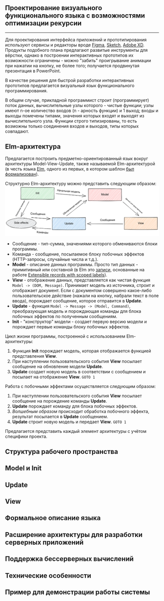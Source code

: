 ## Проектирование визуального функционального языка с возможностями оптимизации рекурсии
-------
Для проектирования интерфейса приложений и прототипирования используют сервисы и редакторы вроде [Figma](https://figma.com), [Sketch](https://www.sketch.com/), [Adobe XD](https://www.adobe.com/products/xd.html). Продукты подобного плана предлагают развитые инструменты для вёрстки, однако в построении интерактивных прототипов их возможности ограничены - можно "забить" проигрывание анимации при нажатии на кнопку, не более того; получается продвинутая презентация в PowerPoint.

В качестве решения для быстрой разработки интерактивных прототипов предлагается визуальный язык функционального программирования. 

В общем случае, прикладной программист строит (программирует) поток данных, вычислительные узлы которого - чистые функции; узлы имеют n-ое количество входов (n - арность функции) и 1 выход; входы и выходы помечены типами, значения которых входят и выходят из вычислительного узла. Функции строго типизированы, то есть возможны только соединения входов и выходов, типы которых совпадают.

## Elm-архитектура

Предлагается построить предметно-ориентированный язык вокруг архитектуры Model-View-Update, также называемой Elm-архитектурой (в честь языка [Elm](https://elm-lang.org/), одного из первых, в котором шаблон [был формализован](https://guide.elm-lang.org/architecture/)).

Структурно Elm-архитектуру можно представить следующим образом:
![Структура Elm-архитектуры](tea-structure.png)
* Сообщение - тип-сумма, значениями которого обмениваются блоки программы.
* Команда - сообщение, посылаемое блоку побочных эффектов (HTTP-запросы, случайные числа и т.д.).
* __Model__ - описание данных программы. Просто тип данных - примитивный или составной (в Elm это [записи](https://elm-lang.org/docs/records), основанные на работе [Extensible records with scoped labels](https://www.microsoft.com/en-us/research/publication/extensible-records-with-scoped-labels/?from=http%3A%2F%2Fresearch.microsoft.com%2Fpubs%2F65409%2Fscopedlabels.pdf)).
* __View__ - отображение данных, представляется как чистая функция `Model -> (DOM, Message)`. Принимает модель из источника, строит и отображает документ. Если с документом совершено какое-либо пользовательское действие (нажали на кнопку, набрали текст в поле ввода), порождает сообщение, которое отправится в __Update__.
* __Update__ - функция `Model -> Message -> (Model, Command)`, преобразующая модель и порождающая команды  для блока побочных эффектов по полученным сообщениям.
* __Init__ - "конструктор" модели - создает первую версию модели и порождает первые команды блоку побочных эффектов.

Цикл жизни программы, построенной с использованием Elm-архитектуры:

1. Функция __Init__ порождает модель, которая отображается функцией представления __View__.
2. При наступлении пользовательского события __View__ посылает сообщение на обновление модели __Update__.
3. __Update__ создает новую модель в соответствии с сообщением и посылает на отображение __View__. `GOTO 1`

Работа с побочными эффектами осуществляется следующим образом:
1. При наступлении пользовательского события __View__ посылает сообщение на порождение команды __Update__.
2. __Update__ порождает команду для блока побочных эффектов.
3. _Волшебным образом_ происходит обработка побочного эффекта, результат посылается в __Update__ сообщением.
4. __Update__ строит новую модель и передает __View__. `GOTO 1`

Предлагается представить каждый элемент архитектуры с учётом специфики проекта.

## Структура рабочего пространства

## Model и Init

## Update

## View

## Формальное описание языка

## Расширение архитектуры для разработки серверных приложений

## Поддержка бессерверных вычислений

## Технические особенности

## Пример для демонстрации работы системы